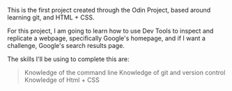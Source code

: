 This is the first project created through the Odin Project, based around learning git, and HTML + CSS. 

For this project, I am going to learn how to use Dev Tools to inspect and replicate a webpage, specifically Google's homepage, and if I want a challenge, Google's search results page. 

The skills I'll be using to complete this are:
> Knowledge of the command line
> Knowledge of git and version control
> Knowledge of Html + CSS